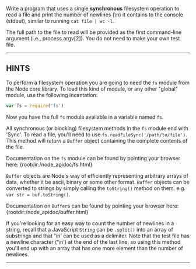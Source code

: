 Write a program that uses a single **synchronous** filesystem operation to read a file and print the number of newlines (\n) it contains to the console (stdout), similar to running `cat file | wc -l`.

The full path to the file to read will be provided as the first command-line argument (i.e., process.argv[2]). You do not need to make your own test file. 

----------------------------------------------------------------------
## HINTS

To perform a filesystem operation you are going to need the `fs` module from the Node core library. To load this kind of module, or any other "global" module, use the following incantation:

```js
var fs = require('fs')
```

Now you have the full `fs` module available in a variable named `fs`.

All synchronous (or blocking) filesystem methods in the `fs` module end with 'Sync'. To read a file, you'll need to use `fs.readFileSync('/path/to/file')`. This method will *return* a `Buffer` object containing the complete contents of the file.

Documentation on the `fs` module can be found by pointing your browser here:
  {rootdir:/node_apidoc/fs.html}

`Buffer` objects are Node's way of efficiently representing arbitrary arrays of data, whether it be ascii, binary or some other format. `Buffer` objects can be converted to strings by simply calling the `toString()` method on them. e.g. `var str = buf.toString()`.

Documentation on `Buffer`s can be found by pointing your browser here:
  {rootdir:/node_apidoc/buffer.html}

If you're looking for an easy way to count the number of newlines in a string, recall that a JavaScript `String` can be `.split()` into an array of substrings and that '\n' can be used as a delimiter. Note that the test file has a newline character ('\n') at the end of the last line, so using this method you'll end up with an array that has one more element than the number of newlines.

----------------------------------------------------------------------
